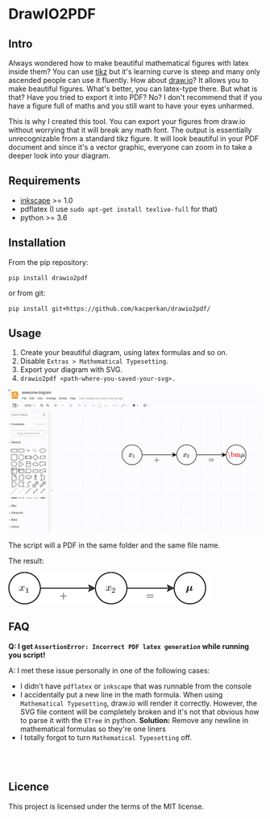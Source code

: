 # DrawIO2PDF

## Intro
Always wondered how to make beautiful mathematical figures with latex inside
them? You can use [tikz](https://texample.net/tikz/examples/) but it's learning
curve is steep and many only ascended people can use it fluently. How about
[draw.io](https://app.diagrams.net/)? It allows you to make beautiful figures.
What's better, you can latex-type there. But what is that? Have you tried to
export it into PDF? No? I don't recommend that if you have a figure full of
maths and you still want to have your eyes unharmed.

This is why I created this tool. You can export your figures from draw.io
without worrying that it will break any math font. The output is essentially
unrecognizable from a standard tikz figure. It will look beautiful in your PDF
document and since it's a vector graphic, everyone can zoom in to take a deeper
look into your diagram.

## Requirements

- [inkscape](https://inkscape.org/) >= 1.0
- pdflatex (I use `sudo apt-get install texlive-full` for that)
- python  >= 3.6


## Installation

From the pip repository:
```
pip install drawio2pdf
```

or from git:
```
pip install git+https://github.com/kacperkan/drawio2pdf/
```


## Usage
1. Create your beautiful diagram, using latex formulas and so on.
2. Disable `Extras > Mathematical Typesetting`.
3. Export your diagram with SVG.
4. `drawio2pdf <path-where-you-saved-your-svg>.`

![process](example/awesome-diagram.gif)

The script will a PDF in the same folder and the same file name.

The result:

![result](example/awesome-diagram.png)

## FAQ
**Q: I get `AssertionError: Incorrect PDF latex generation` while running you script!**

A: I met these issue personally in one of the following cases:
- I didn't have `pdflatex` or `inkscape` that was runnable from the console
- I accidentally put a new line in the math formula. When using `Mathematical
  Typesetting`, draw.io will render it correctly. However, the SVG file content
  will be completely broken and it's not that obvious how to parse it with the
  `ETree` in python. **Solution:** Remove any newline in mathematical formulas
  so they're one liners
- I totally forgot to turn `Mathematical Typesetting` off.
<br/>
<br/>

## Licence
This project is licensed under the terms of the MIT license.


